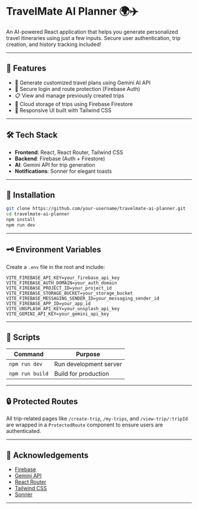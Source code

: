 # TravelMate AI Planner 🌍✈️

An AI-powered React application that helps you generate personalized travel itineraries using just a few inputs. Secure user authentication, trip creation, and history tracking included!

---

## 🚀 Features

- 🧠 Generate customized travel plans using Gemini AI API
- 🔐 Secure login and route protection (Firebase Auth)
- 📋 View and manage previously created trips
- 💾 Cloud storage of trips using Firebase Firestore
- 📱 Responsive UI built with Tailwind CSS

---

## 🛠️ Tech Stack

- **Frontend**: React, React Router, Tailwind CSS
- **Backend**: Firebase (Auth + Firestore)
- **AI**: Gemini API for trip generation
- **Notifications**: Sonner for elegant toasts

---

## 🧩 Installation

```bash
git clone https://github.com/your-username/travelmate-ai-planner.git
cd travelmate-ai-planner
npm install
npm run dev
````

---

## 🗝️ Environment Variables

Create a `.env` file in the root and include:

```env
VITE_FIREBASE_API_KEY=your_firebase_api_key
VITE_FIREBASE_AUTH_DOMAIN=your_auth_domain
VITE_FIREBASE_PROJECT_ID=your_project_id
VITE_FIREBASE_STORAGE_BUCKET=your_storage_bucket
VITE_FIREBASE_MESSAGING_SENDER_ID=your_messaging_sender_id
VITE_FIREBASE_APP_ID=your_app_id
VITE_UNSPLASH_API_KEY=your_unsplash_api_key
VITE_GEMINI_API_KEY=your_gemini_api_key
```

---

## 🧪 Scripts

| Command         | Purpose                |
| --------------- | ---------------------- |
| `npm run dev`   | Run development server |
| `npm run build` | Build for production   |

---

## 🔒 Protected Routes

All trip-related pages like `/create-trip`, `/my-trips`, and `/view-trip/:tripId` are wrapped in a `ProtectedRoute` component to ensure users are authenticated.

---


## 🙌 Acknowledgements

* [Firebase](https://firebase.google.com/)
* [Gemini API](https://ai.google.dev/)
* [React Router](https://reactrouter.com/)
* [Tailwind CSS](https://tailwindcss.com/)
* [Sonner](https://sonner.emilkowal.ski/)

---
